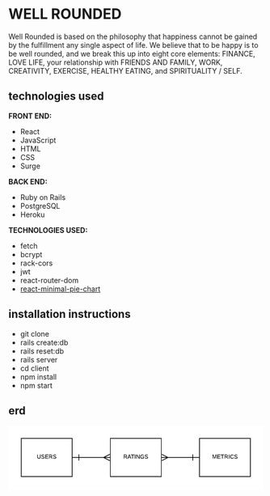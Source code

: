 # WELL ROUNDED

Well Rounded is based on the philosophy that happiness cannot be gained by the fulfillment any single aspect of life. We believe that to be happy is to be well rounded, and we break this up into eight core elements: FINANCE, LOVE LIFE, your relationship with FRIENDS AND FAMILY, WORK, CREATIVITY, EXERCISE, HEALTHY EATING, and SPIRITUALITY / SELF.

## technologies used
**FRONT END:**
- React
- JavaScript
- HTML
- CSS
- Surge

**BACK END:**
- Ruby on Rails
- PostgreSQL
- Heroku

**TECHNOLOGIES USED:**
- fetch
- bcrypt
- rack-cors
- jwt
- react-router-dom
- [react-minimal-pie-chart](https://www.npmjs.com/package/react-minimal-pie-chart)

## installation instructions
- git clone
- rails create:db
- rails reset:db
- rails server
- cd client
- npm install
- npm start

## erd

![erd](https://github.com/maddyrombes/well-rounded/blob/master/client/src/well-rounded-erd.png)
